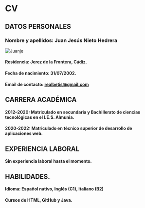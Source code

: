 # CV


## DATOS PERSONALES

### **Nombre y apellidos:** Juan Jesús Nieto Hedrera 
![Juanje](https://images.gr-assets.com/authors/1445143531p5/13681397.jpg)																																				
#### **Residencia:** Jerez de la Frontera, Cádiz.
#### **Fecha de nacimiento:** 31/07/2002.
#### **Email de contacto:** realbetis@gmail.com               

## CARRERA ACADÉMICA
#### 2012–2020: Matriculado en secundaria y Bachillerato de ciencias tecnológicas en el I.E.S. Almunia.
#### 2020-2022: Matriculado en técnico superior de desarrollo de aplicaciones web.

## EXPERIENCIA LABORAL
#### Sin experiencia laboral hasta el momento.

## HABILIDADES. 

#### Idioma: Español nativo, Inglés (C1), Italiano (B2)
#### Cursos de HTML, GitHub y Java.
